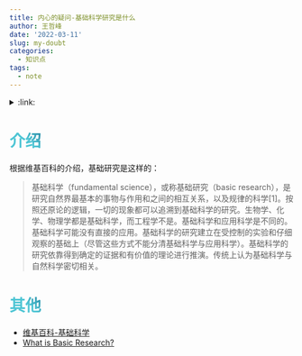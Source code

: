 ```yaml
---
title: 内心的疑问-基础科学研究是什么
author: 王哲峰
date: '2022-03-11'
slug: my-doubt
categories:
  - 知识点
tags:
  - note
---
```


<style>
h1 {
  background-color: #2B90B6;
  background-image: linear-gradient(45deg, #4EC5D4 10%, #146b8c 20%);
  background-size: 100%;
  -webkit-background-clip: text;
  -moz-background-clip: text;
  -webkit-text-fill-color: transparent;
  -moz-text-fill-color: transparent;
}
h2 {
  background-color: #2B90B6;
  background-image: linear-gradient(45deg, #4EC5D4 10%, #146b8c 20%);
  background-size: 100%;
  -webkit-background-clip: text;
  -moz-background-clip: text;
  -webkit-text-fill-color: transparent;
  -moz-text-fill-color: transparent;
}
</style>


<details><summary>:link:</summary><p>

- [介绍](#介绍)
- [其他](#其他)
</p></details><p></p>

# 介绍

根据维基百科的介绍，基础研究是这样的：

> 基础科学（fundamental science），或称基础研究（basic research），是研究自然界最基本的事物与作用和之间的相互关系，以及规律的科学[1]。按照还原论的逻辑，一切的现象都可以追溯到基础科学的研究。生物学、化学、物理学都是基础科学，而工程学不是。基础科学和应用科学是不同的。基础科学可能没有直接的应用。基础科学的研究建立在受控制的实验和仔细观察的基础上（尽管这些方式不能分清基础科学与应用科学）。基础科学的研究依靠得到确定的证据和有价值的理论进行推演。传统上认为基础科学与自然科学密切相关。

# 其他




- [维基百科-基础科学](https://zh.wikipedia.org/wiki/%E5%9F%BA%E7%A1%80%E7%A7%91%E5%AD%A6)
- [What is Basic Research?](https://www.nsf.gov/pubs/1953/annualreports/ar_1953_sec6.pdf)
